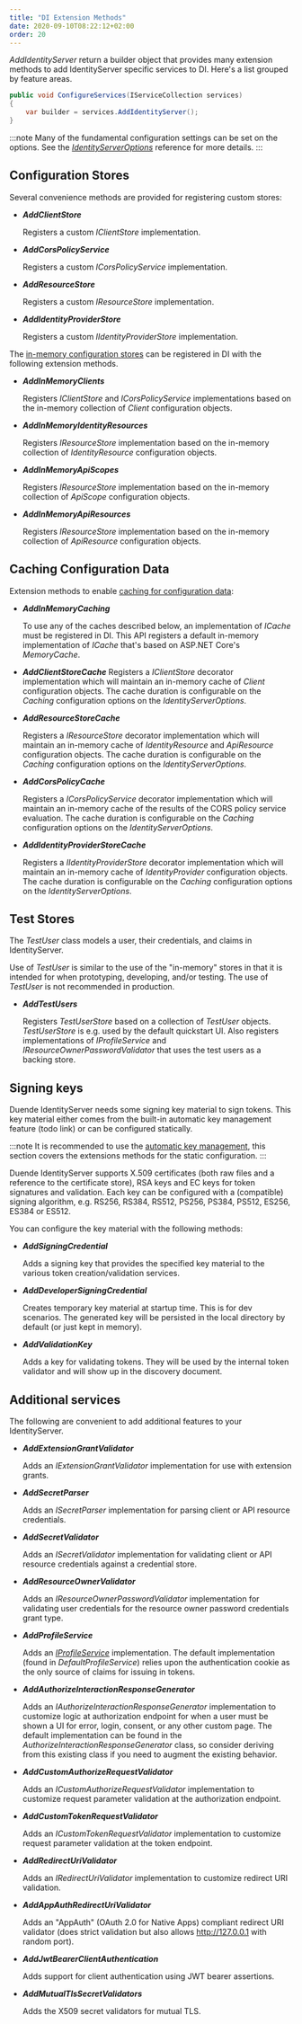 ```yaml
---
title: "DI Extension Methods"
date: 2020-09-10T08:22:12+02:00
order: 20
---
```


*AddIdentityServer* return a builder object that provides many extension methods to add IdentityServer specific services to DI. Here's a list grouped by feature areas.

```cs
public void ConfigureServices(IServiceCollection services)
{
    var builder = services.AddIdentityServer();
}
```

:::note
Many of the fundamental configuration settings can be set on the options. See the *[IdentityServerOptions](../reference/options)* reference for more details.
:::


## Configuration Stores

Several convenience methods are provided for registering custom stores:

* ***AddClientStore<T>***
    
    Registers a custom *IClientStore* implementation.

* ***AddCorsPolicyService<T>***
    
    Registers a custom *ICorsPolicyService* implementation.

* ***AddResourceStore<T>***
    
    Registers a custom *IResourceStore* implementation.

* ***AddIdentityProviderStore<T>***
    
    Registers a custom *IIdentityProviderStore* implementation.


The [in-memory configuration stores](/identityserver/v5/data/configuration#in-memory-stores) can be registered in DI with the following extension methods.


* ***AddInMemoryClients***
    
    Registers *IClientStore* and *ICorsPolicyService* implementations based on the in-memory collection of *Client* configuration objects.

* ***AddInMemoryIdentityResources***

    Registers *IResourceStore* implementation based on the in-memory collection of *IdentityResource* configuration objects.

* ***AddInMemoryApiScopes***

    Registers *IResourceStore* implementation based on the in-memory collection of *ApiScope* configuration objects.

* ***AddInMemoryApiResources***

    Registers *IResourceStore* implementation based on the in-memory collection of *ApiResource* configuration objects.

## Caching Configuration Data

Extension methods to enable [caching for configuration data](/identityserver/v5/data/configuration#caching-configuration-data):

* ***AddInMemoryCaching<T>***
    
    To use any of the caches described below, an implementation of *ICache<T>* must be registered in DI.
    This API registers a default in-memory implementation of *ICache<T>* that's based on ASP.NET Core's *MemoryCache*.

* ***AddClientStoreCache<T>***
    Registers a *IClientStore* decorator implementation which will maintain an in-memory cache of *Client* configuration objects.
    The cache duration is configurable on the *Caching* configuration options on the *IdentityServerOptions*.

* ***AddResourceStoreCache<T>***
    
    Registers a *IResourceStore* decorator implementation which will maintain an in-memory cache of *IdentityResource* and *ApiResource* configuration objects.
    The cache duration is configurable on the *Caching* configuration options on the *IdentityServerOptions*.

* ***AddCorsPolicyCache<T>***
    
    Registers a *ICorsPolicyService* decorator implementation which will maintain an in-memory cache of the results of the CORS policy service evaluation.
    The cache duration is configurable on the *Caching* configuration options on the *IdentityServerOptions*.

* ***AddIdentityProviderStoreCache<T>***
    
    Registers a *IIdentityProviderStore* decorator implementation which will maintain an in-memory cache of *IdentityProvider* configuration objects.
    The cache duration is configurable on the *Caching* configuration options on the *IdentityServerOptions*.
    
## Test Stores
The *TestUser* class models a user, their credentials, and claims in IdentityServer. 

Use of *TestUser* is similar to the use of the "in-memory" stores in that it is intended for when prototyping, developing, and/or testing.
The use of *TestUser* is not recommended in production.

* ***AddTestUsers***
    
    Registers *TestUserStore* based on a collection of *TestUser* objects.
    *TestUserStore* is e.g. used by the default quickstart UI.
    Also registers implementations of *IProfileService* and *IResourceOwnerPasswordValidator* that uses the test users as a backing store.

## Signing keys
Duende IdentityServer needs some signing key material to sign tokens.
This key material either comes from the built-in automatic key management feature (todo link) or can be configured statically.

:::note
It is recommended to use the [automatic key management](/identityserver/v5/fundamentals/keys), this section covers the extensions methods for the static configuration.
:::

Duende IdentityServer supports X.509 certificates (both raw files and a reference to the certificate store), 
RSA keys and EC keys for token signatures and validation. Each key can be configured with a (compatible) signing algorithm, 
e.g. RS256, RS384, RS512, PS256, PS384, PS512, ES256, ES384 or ES512.

You can configure the key material with the following methods:

* ***AddSigningCredential***
    
    Adds a signing key that provides the specified key material to the various token creation/validation services.

* ***AddDeveloperSigningCredential***
    
    Creates temporary key material at startup time. This is for dev scenarios. The generated key will be persisted in the local directory by default (or just kept in memory).

* ***AddValidationKey***
    
    Adds a key for validating tokens. They will be used by the internal token validator and will show up in the discovery document.

## Additional services
The following are convenient to add additional features to your IdentityServer.

* ***AddExtensionGrantValidator***

    Adds an *IExtensionGrantValidator* implementation for use with extension grants.

* ***AddSecretParser***
    
    Adds an *ISecretParser* implementation for parsing client or API resource credentials.

* ***AddSecretValidator***
    
    Adds an *ISecretValidator* implementation for validating client or API resource credentials against a credential store.

* ***AddResourceOwnerValidator***
    
    Adds an *IResourceOwnerPasswordValidator* implementation for validating user credentials for the resource owner password credentials grant type.

* ***AddProfileService***

    Adds an *[IProfileService](/identityserver/v5/Users/maartenba/Desktop/starlight/docs/src/content/docs//reference/services/profile_service.md)* implementation.
    The default implementation (found in *DefaultProfileService*) relies upon the authentication cookie as the only source of claims for issuing in tokens.

* ***AddAuthorizeInteractionResponseGenerator***
    
    Adds an *IAuthorizeInteractionResponseGenerator* implementation to customize logic at authorization endpoint for when a user must be shown a UI for error, login, consent, or any other custom page.
    The default implementation can be found in the *AuthorizeInteractionResponseGenerator* class, so consider deriving from this existing class if you need to augment the existing behavior.

* ***AddCustomAuthorizeRequestValidator***
    
    Adds an *ICustomAuthorizeRequestValidator* implementation to customize request parameter validation at the authorization endpoint.

* ***AddCustomTokenRequestValidator***
    
    Adds an *ICustomTokenRequestValidator* implementation to customize request parameter validation at the token endpoint.

* ***AddRedirectUriValidator***
    
    Adds an *IRedirectUriValidator* implementation to customize redirect URI validation.

* ***AddAppAuthRedirectUriValidator***
    
    Adds an "AppAuth" (OAuth 2.0 for Native Apps) compliant redirect URI validator (does strict validation but also allows http://127.0.0.1 with random port).

* ***AddJwtBearerClientAuthentication***
    
    Adds support for client authentication using JWT bearer assertions.

* ***AddMutualTlsSecretValidators***
    
    Adds the X509 secret validators for mutual TLS.


